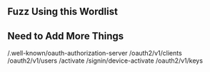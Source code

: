 ## Fuzz Using this Wordlist
## Need to Add More Things

/.well-known/oauth-authorization-server
/oauth2/v1/clients
/oauth2/v1/users
/activate
/signin/device-activate
/oauth2/v1/keys
